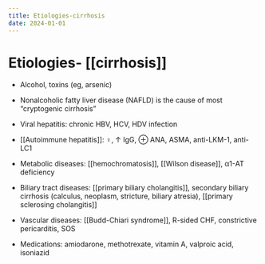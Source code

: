 ```yaml
---
title: Etiologies-cirrhosis
date: 2024-01-01
---
```


# Etiologies- [[cirrhosis]]

* Alcohol, toxins (eg, arsenic)

* Nonalcoholic fatty liver disease (NAFLD) is the cause of most “cryptogenic cirrhosis”

* Viral hepatitis: chronic HBV, HCV, HDV infection

* [[Autoimmune hepatitis]]: ♀, ↑ IgG, ⊕ ANA, ASMA, anti-LKM-1, anti-LC1

* Metabolic diseases: [[hemochromatosis]], [[Wilson disease]], α1-AT deficiency

* Biliary tract diseases: [[primary biliary cholangitis]], secondary biliary cirrhosis (calculus, neoplasm, stricture, biliary atresia), [[primary sclerosing cholangitis]]

* Vascular diseases: [[Budd-Chiari syndrome]], R-sided CHF, constrictive pericarditis, SOS

* Medications: amiodarone, methotrexate, vitamin A, valproic acid, isoniazid
